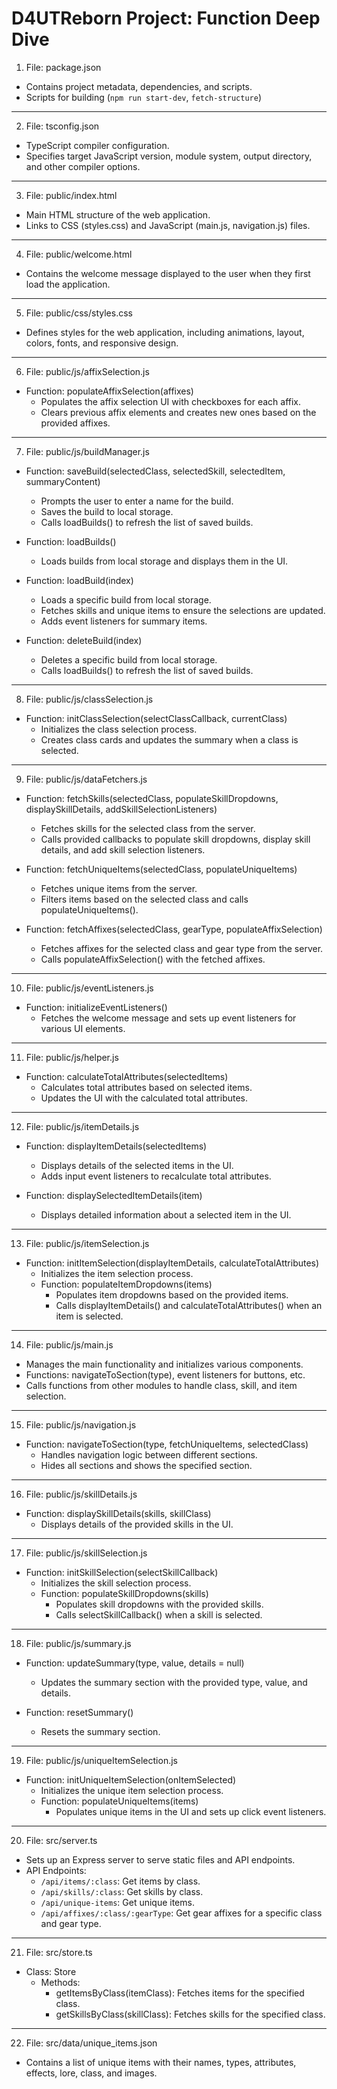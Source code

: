 D4UTReborn Project: Function Deep Dive
=======================================

1. File: package.json

- Contains project metadata, dependencies, and scripts.
- Scripts for building (`npm run start-dev`, `fetch-structure`)
-----------------------

2. File: tsconfig.json

- TypeScript compiler configuration.
- Specifies target JavaScript version, module system, output directory, and other compiler options.
---------------------------

3. File: public/index.html

- Main HTML structure of the web application.
- Links to CSS (styles.css) and JavaScript (main.js, navigation.js) files.
-----------------------------

4. File: public/welcome.html

- Contains the welcome message displayed to the user when they first load the application.
-------------------------------

5. File: public/css/styles.css

- Defines styles for the web application, including animations, layout, colors, fonts, and responsive design.
-------------------------------------

6. File: public/js/affixSelection.js

- Function: populateAffixSelection(affixes)
  - Populates the affix selection UI with checkboxes for each affix.
  - Clears previous affix elements and creates new ones based on the provided affixes.
-----------------------------------

7. File: public/js/buildManager.js

- Function: saveBuild(selectedClass, selectedSkill, selectedItem, summaryContent)
  - Prompts the user to enter a name for the build.
  - Saves the build to local storage.
  - Calls loadBuilds() to refresh the list of saved builds.

- Function: loadBuilds()
  - Loads builds from local storage and displays them in the UI.

- Function: loadBuild(index)
  - Loads a specific build from local storage.
  - Fetches skills and unique items to ensure the selections are updated.
  - Adds event listeners for summary items.

- Function: deleteBuild(index)
  - Deletes a specific build from local storage.
  - Calls loadBuilds() to refresh the list of saved builds.
-------------------------------------

8. File: public/js/classSelection.js

- Function: initClassSelection(selectClassCallback, currentClass)
  - Initializes the class selection process.
  - Creates class cards and updates the summary when a class is selected.
-----------------------------------

9. File: public/js/dataFetchers.js

- Function: fetchSkills(selectedClass, populateSkillDropdowns, displaySkillDetails, addSkillSelectionListeners)
  - Fetches skills for the selected class from the server.
  - Calls provided callbacks to populate skill dropdowns, display skill details, and add skill selection listeners.

- Function: fetchUniqueItems(selectedClass, populateUniqueItems)
  - Fetches unique items from the server.
  - Filters items based on the selected class and calls populateUniqueItems().

- Function: fetchAffixes(selectedClass, gearType, populateAffixSelection)
  - Fetches affixes for the selected class and gear type from the server.
  - Calls populateAffixSelection() with the fetched affixes.

--------------------------------------
10. File: public/js/eventListeners.js

- Function: initializeEventListeners()
  - Fetches the welcome message and sets up event listeners for various UI elements.

------------------------------
11. File: public/js/helper.js

- Function: calculateTotalAttributes(selectedItems)
  - Calculates total attributes based on selected items.
  - Updates the UI with the calculated total attributes.
-----------------------------------

12. File: public/js/itemDetails.js

- Function: displayItemDetails(selectedItems)
  - Displays details of the selected items in the UI.
  - Adds input event listeners to recalculate total attributes.

- Function: displaySelectedItemDetails(item)
  - Displays detailed information about a selected item in the UI.
-------------------------------------

13. File: public/js/itemSelection.js

- Function: initItemSelection(displayItemDetails, calculateTotalAttributes)
  - Initializes the item selection process.
  - Function: populateItemDropdowns(items)
    - Populates item dropdowns based on the provided items.
    - Calls displayItemDetails() and calculateTotalAttributes() when an item is selected.
----------------------------

14. File: public/js/main.js

- Manages the main functionality and initializes various components.
- Functions: navigateToSection(type), event listeners for buttons, etc.
- Calls functions from other modules to handle class, skill, and item selection.
----------------------------------

15. File: public/js/navigation.js

- Function: navigateToSection(type, fetchUniqueItems, selectedClass)
  - Handles navigation logic between different sections.
  - Hides all sections and shows the specified section.
------------------------------------

16. File: public/js/skillDetails.js

- Function: displaySkillDetails(skills, skillClass)
  - Displays details of the provided skills in the UI.
--------------------------------------

17. File: public/js/skillSelection.js

- Function: initSkillSelection(selectSkillCallback)
  - Initializes the skill selection process.
  - Function: populateSkillDropdowns(skills)
    - Populates skill dropdowns with the provided skills.
    - Calls selectSkillCallback() when a skill is selected.
-------------------------------

18. File: public/js/summary.js

- Function: updateSummary(type, value, details = null)
  - Updates the summary section with the provided type, value, and details.

- Function: resetSummary()
  - Resets the summary section.
-------------------------------------------

19. File: public/js/uniqueItemSelection.js

- Function: initUniqueItemSelection(onItemSelected)
  - Initializes the unique item selection process.
  - Function: populateUniqueItems(items)
    - Populates unique items in the UI and sets up click event listeners.
------------------------

20. File: src/server.ts

- Sets up an Express server to serve static files and API endpoints.
- API Endpoints: 
  - `/api/items/:class`: Get items by class.
  - `/api/skills/:class`: Get skills by class.
  - `/api/unique-items`: Get unique items.
  - `/api/affixes/:class/:gearType`: Get gear affixes for a specific class and gear type.
-----------------------

21. File: src/store.ts

- Class: Store
  - Methods:
    - getItemsByClass(itemClass): Fetches items for the specified class.
    - getSkillsByClass(skillClass): Fetches skills for the specified class.
-------------------------------------

22. File: src/data/unique_items.json

- Contains a list of unique items with their names, types, attributes, effects, lore, class, and images.
